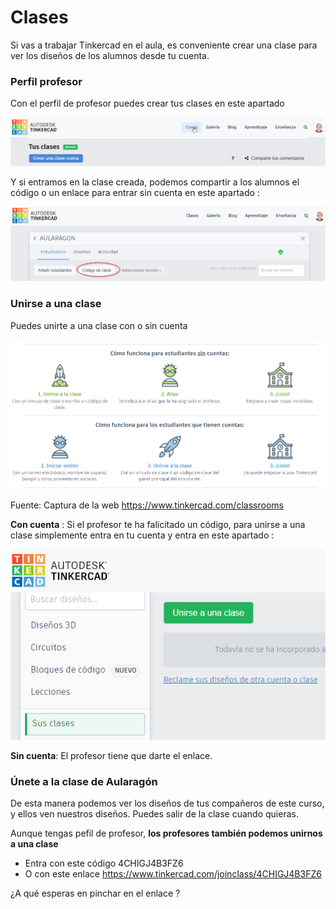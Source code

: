 # Clases

Si vas a trabajar Tinkercad en el aula, es conveniente crear una clase para ver los diseños de los alumnos desde tu cuenta.

### Perfil profesor

Con el perfil de profesor puedes crear tus clases en este apartado

![](/assets/clases1.png)

Y si entramos en la clase creada, podemos compartir a los alumnos el código o un enlace para entrar sin cuenta en este apartado :

![](/assets/clases2.png)

### Unirse a una clase

Puedes unirte a una clase con o sin cuenta

![](/assets/aulas.png)

Fuente: Captura de la web https://www.tinkercad.com/classrooms

**Con cuenta** : Si el profesor te ha falicitado un código, para unirse a una clase simplemente entra en tu cuenta y entra en este apartado :

![](/assets/otros2.png)

**Sin cuenta**: El profesor tiene que darte el enlace.

### Únete a la clase de Aularagón

De esta manera podemos ver los diseños de tus compañeros de este curso, y ellos ven nuestros diseños. Puedes salir de la clase cuando quieras.

Aunque tengas pefil de profesor, **los profesores también podemos unirnos a una clase**

* Entra con este código 4CHIGJ4B3FZ6
* O con este enlace https://www.tinkercad.com/joinclass/4CHIGJ4B3FZ6

¿A qué esperas en pinchar en el enlace ?
